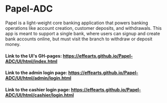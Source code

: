 # Papel-ADC
Papel is a light-weight core banking application that powers banking operations like account creation, customer deposits, and withdrawals. This app is meant to support a single bank, where users can signup and create bank accounts online, but must visit the branch to withdraw or deposit money.

#### Link to the UI's GH-pages: https://effearts.github.io/Papel-ADC/UI/html/index.html
#### Link to the admin login page: https://effearts.github.io/Papel-ADC/UI/html/admin/login.html
#### Link to the cashier login page: https://effearts.github.io/Papel-ADC/UI/html/cashier/login.html
